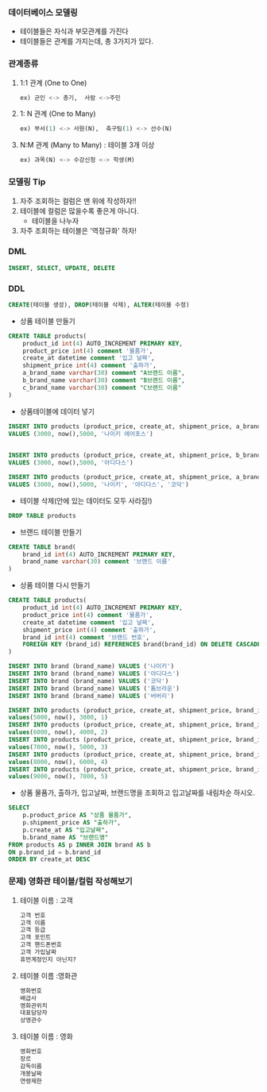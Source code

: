 ### 데이터베이스 모델링

- 테이블들은 자식과 부모관계를 가진다
- 테이블들은 관계를 가지는데, 총 3가지가 있다.

### 관계종류
1. 1:1 관계 (One to One)
    ```sql
    ex) 군인 <-> 총기,  사람 <->주민
    ```

2. 1: N 관계 (One to Many)
    ```sql
    ex) 부서(1) <-> 사원(N),  축구팀(1) <-> 선수(N)
    ```

3. N:M 관계 (Many to Many) : 테이블 3개 이상
    ```sql
   ex) 과목(N) <-> 수강신청 <-> 학생(M)
   ```

### 모델링 Tip
1. 자주 조회하는 컬럼은 맨 위에 작성하자!!
2. 테이블에 컬럼은 많을수록 좋은게 아니다.
    - 테이블을 나누자
3. 자주 조회하는 테이블은 '역정규화' 하자!

### DML
 ```sql
INSERT, SELECT, UPDATE, DELETE
```
### DDL
```sql
CREATE(테이블 생성), DROP(테이블 삭제), ALTER(테이블 수정)
```

- 상품 테이블 만들기
```sql
CREATE TABLE products(
	product_id int(4) AUTO_INCREMENT PRIMARY KEY,
	product_price int(4) comment '물품가',
	create_at datetime comment '입고 날짜',
	shipment_price int(4) comment '출하가',
	a_brand_name varchar(30) comment "A브랜드 이름",
	b_brand_name varchar(30) comment "B브랜드 이름",
	c_brand_name varchar(30) comment "C브랜드 이름"	
)
```

- 상품테이블에 데이터 넣기
```sql
INSERT INTO products (product_price, create_at, shipment_price, a_brand_name)
VALUES (3000, now(),5000, '나이키 에어포스')

	
INSERT INTO products (product_price, create_at, shipment_price, b_brand_name)
VALUES (3000, now(),5000, '아디다스')

INSERT INTO products (product_price, create_at, shipment_price, a_brand_name, b_brand_name, c_brand_name)
VALUES (3000, now(),5000, '나이키', '아디다스', '코닥')
```
- 테이블 삭제(안에 있는 데이터도 모두 사라짐!)
```sql
DROP TABLE products
```
- 브랜드 테이블 만들기
```sql
CREATE TABLE brand(
	brand_id int(4) AUTO_INCREMENT PRIMARY KEY,
	brand_name varchar(30) comment '브랜드 이름'
)
```
- 상품 테이블 다시 만들기
```sql
CREATE TABLE products(
	product_id int(4) AUTO_INCREMENT PRIMARY KEY,
	product_price int(4) comment '물품가',
	create_at datetime comment '입고 날짜',
	shipment_price int(4) comment '출하가',
	brand_id int(4) comment '브랜드 번호',
	FOREIGN KEY (brand_id) REFERENCES brand(brand_id) ON DELETE CASCADE	
)

INSERT INTO brand (brand_name) VALUES ('나이키')
INSERT INTO brand (brand_name) VALUES ('아디다스')
INSERT INTO brand (brand_name) VALUES ('코닥')
INSERT INTO brand (brand_name) VALUES ('톰브라운')
INSERT INTO brand (brand_name) VALUES ('버버리')

INSERT INTO products (product_price, create_at, shipment_price, brand_id)
values(5000, now(), 3000, 1)
INSERT INTO products (product_price, create_at, shipment_price, brand_id)
values(6000, now(), 4000, 2)
INSERT INTO products (product_price, create_at, shipment_price, brand_id)
values(7000, now(), 5000, 3)
INSERT INTO products (product_price, create_at, shipment_price, brand_id)
values(8000, now(), 6000, 4)
INSERT INTO products (product_price, create_at, shipment_price, brand_id)
values(9000, now(), 7000, 5)
```
- 상품 물품가, 출하가, 입고날짜, 브랜드명을 조회하고 입고날짜를 내림차순 하시오.
```sql
SELECT 
	p.product_price AS "상품 물품가", 
	p.shipment_price AS "출하가", 
	p.create_at AS "입고날짜", 
	b.brand_name AS "브랜드명"
FROM products AS p INNER JOIN brand AS b 
ON p.brand_id = b.brand_id 
ORDER BY create_at DESC 
```
### 문제) 영화관 테이블/컬럼 작성해보기
1. 테이블 이름 : 고객
    ```sql
    고객 번호
    고객 이름
    고객 등급
    고객 포인트
    고객 핸드폰번호
    고객 가입날짜
    휴먼계정인지 아닌지?
    ```

2. 테이블 이름 :영화관
    ```sql
    영화번호
    배급사
    영화관위치
    대표담당자
    상영관수
    ```

3. 테이블 이름 : 영화
    ```sql
    영화번호
    장르
    감독이름
    개봉날짜
    연령제한
    ```
